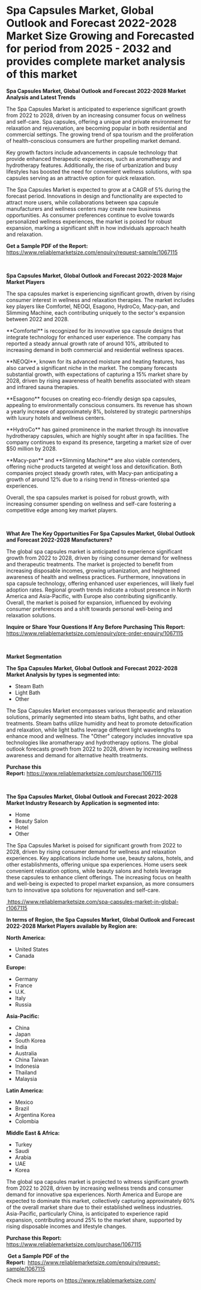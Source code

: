 <p><h1>Spa Capsules Market, Global Outlook and Forecast 2022-2028 Market Size Growing and Forecasted for period from 2025 - 2032 and provides complete market analysis of this market</h1></p><p><strong>Spa Capsules Market, Global Outlook and Forecast 2022-2028 Market Analysis and Latest Trends</strong></p>
<p><p>The Spa Capsules Market is anticipated to experience significant growth from 2022 to 2028, driven by an increasing consumer focus on wellness and self-care. Spa capsules, offering a unique and private environment for relaxation and rejuvenation, are becoming popular in both residential and commercial settings. The growing trend of spa tourism and the proliferation of health-conscious consumers are further propelling market demand.</p><p>Key growth factors include advancements in capsule technology that provide enhanced therapeutic experiences, such as aromatherapy and hydrotherapy features. Additionally, the rise of urbanization and busy lifestyles has boosted the need for convenient wellness solutions, with spa capsules serving as an attractive option for quick relaxation.</p><p>The Spa Capsules Market is expected to grow at a CAGR of 5% during the forecast period. Innovations in design and functionality are expected to attract more users, while collaborations between spa capsule manufacturers and wellness centers may create new business opportunities. As consumer preferences continue to evolve towards personalized wellness experiences, the market is poised for robust expansion, marking a significant shift in how individuals approach health and relaxation.</p></p>
<p><strong>Get a Sample PDF of the Report:&nbsp;</strong> <a href="https://www.reliablemarketsize.com/enquiry/request-sample/1067115?utm_campaign=3075&utm_medium=2&utm_source=Github&utm_content=ia&utm_term=21032025&utm_id=spa-capsules-market-global-outlook-and-forecast-2022-2028">https://www.reliablemarketsize.com/enquiry/request-sample/1067115</a></p>
<p>&nbsp;</p>
<p><strong>Spa Capsules Market, Global Outlook and Forecast 2022-2028 Major Market Players</strong></p>
<p><p>The spa capsules market is experiencing significant growth, driven by rising consumer interest in wellness and relaxation therapies. The market includes key players like Comfortel, NEOQI, Esagono, HydroCo, Macy-pan, and Slimming Machine, each contributing uniquely to the sector's expansion between 2022 and 2028.</p><p>**Comfortel** is recognized for its innovative spa capsule designs that integrate technology for enhanced user experience. The company has reported a steady annual growth rate of around 10%, attributed to increasing demand in both commercial and residential wellness spaces.</p><p>**NEOQI**, known for its advanced moisture and heating features, has also carved a significant niche in the market. The company forecasts substantial growth, with expectations of capturing a 15% market share by 2028, driven by rising awareness of health benefits associated with steam and infrared sauna therapies.</p><p>**Esagono** focuses on creating eco-friendly design spa capsules, appealing to environmentally conscious consumers. Its revenue has shown a yearly increase of approximately 8%, bolstered by strategic partnerships with luxury hotels and wellness centers.</p><p>**HydroCo** has gained prominence in the market through its innovative hydrotherapy capsules, which are highly sought after in spa facilities. The company continues to expand its presence, targeting a market size of over $50 million by 2028.</p><p>**Macy-pan** and **Slimming Machine** are also viable contenders, offering niche products targeted at weight loss and detoxification. Both companies project steady growth rates, with Macy-pan anticipating a growth of around 12% due to a rising trend in fitness-oriented spa experiences.</p><p>Overall, the spa capsules market is poised for robust growth, with increasing consumer spending on wellness and self-care fostering a competitive edge among key market players.</p></p>
<p>&nbsp;</p>
<p><strong>What Are The Key Opportunities For Spa Capsules Market, Global Outlook and Forecast 2022-2028 Manufacturers?</strong></p>
<p><p>The global spa capsules market is anticipated to experience significant growth from 2022 to 2028, driven by rising consumer demand for wellness and therapeutic treatments. The market is projected to benefit from increasing disposable incomes, growing urbanization, and heightened awareness of health and wellness practices. Furthermore, innovations in spa capsule technology, offering enhanced user experiences, will likely fuel adoption rates. Regional growth trends indicate a robust presence in North America and Asia-Pacific, with Europe also contributing significantly. Overall, the market is poised for expansion, influenced by evolving consumer preferences and a shift towards personal well-being and relaxation solutions.</p></p>
<p><strong>Inquire or Share Your Questions If Any Before Purchasing This Report:</strong> <a href="https://www.reliablemarketsize.com/enquiry/pre-order-enquiry/1067115?utm_campaign=3075&utm_medium=2&utm_source=Github&utm_content=ia&utm_term=21032025&utm_id=spa-capsules-market-global-outlook-and-forecast-2022-2028">https://www.reliablemarketsize.com/enquiry/pre-order-enquiry/1067115</a></p>
<p>&nbsp;</p>
<p><strong>Market Segmentation</strong></p>
<p><strong>The Spa Capsules Market, Global Outlook and Forecast 2022-2028 Market Analysis by types is segmented into:</strong></p>
<p><ul><li>Steam Bath</li><li>Light Bath</li><li>Other</li></ul></p>
<p><p>The Spa Capsules Market encompasses various therapeutic and relaxation solutions, primarily segmented into steam baths, light baths, and other treatments. Steam baths utilize humidity and heat to promote detoxification and relaxation, while light baths leverage different light wavelengths to enhance mood and wellness. The "Other" category includes innovative spa technologies like aromatherapy and hydrotherapy options. The global outlook forecasts growth from 2022 to 2028, driven by increasing wellness awareness and demand for alternative health treatments.</p></p>
<p><strong>Purchase this Report:&nbsp;</strong><a href="https://www.reliablemarketsize.com/purchase/1067115?utm_campaign=3075&utm_medium=2&utm_source=Github&utm_content=ia&utm_term=21032025&utm_id=spa-capsules-market-global-outlook-and-forecast-2022-2028">https://www.reliablemarketsize.com/purchase/1067115</a></p>
<p>&nbsp;</p>
<p><strong>The Spa Capsules Market, Global Outlook and Forecast 2022-2028 Market Industry Research by Application is segmented into:</strong></p>
<p><ul><li>Home</li><li>Beauty Salon</li><li>Hotel</li><li>Other</li></ul></p>
<p><p>The Spa Capsules Market is poised for significant growth from 2022 to 2028, driven by rising consumer demand for wellness and relaxation experiences. Key applications include home use, beauty salons, hotels, and other establishments, offering unique spa experiences. Home users seek convenient relaxation options, while beauty salons and hotels leverage these capsules to enhance client offerings. The increasing focus on health and well-being is expected to propel market expansion, as more consumers turn to innovative spa solutions for rejuvenation and self-care.</p></p>
<p><a href="https://www.reliablemarketsize.com/spa-capsules-market-in-global-r1067115?utm_campaign=3075&utm_medium=2&utm_source=Github&utm_content=ia&utm_term=21032025&utm_id=spa-capsules-market-global-outlook-and-forecast-2022-2028">&nbsp;https://www.reliablemarketsize.com/spa-capsules-market-in-global-r1067115</a></p>
<p><strong>In terms of Region, the Spa Capsules Market, Global Outlook and Forecast 2022-2028 Market Players available by Region are:</strong></p>
<p>
    <p> <strong> North America: </strong>
        <ul>
            <li>United States</li>
            <li>Canada</li>
        </ul>
        </p> 
    <p> <strong> Europe: </strong>
        <ul>
            <li>Germany</li>
            <li>France</li>
            <li>U.K.</li>
            <li>Italy</li>
            <li>Russia</li>
        </ul>
        </p> 
    <p> <strong> Asia-Pacific: </strong>
        <ul>
            <li>China</li>
            <li>Japan</li>
            <li>South Korea</li>
            <li>India</li>
            <li>Australia</li>
            <li>China Taiwan</li>
            <li>Indonesia</li>
            <li>Thailand</li>
            <li>Malaysia</li>
        </ul>
        </p> 
    <p> <strong> Latin America: </strong>
        <ul>
            <li>Mexico</li>
            <li>Brazil</li>
            <li>Argentina Korea</li>
            <li>Colombia</li>
        </ul>
        </p> 
    <p> <strong> Middle East & Africa: </strong>
        <ul>
            <li>Turkey</li>
            <li>Saudi</li>
            <li>Arabia</li>
            <li>UAE</li>
            <li>Korea</li>
        </ul>
    </p>
    </p>
<p><p>The global spa capsules market is projected to witness significant growth from 2022 to 2028, driven by increasing wellness trends and consumer demand for innovative spa experiences. North America and Europe are expected to dominate this market, collectively capturing approximately 60% of the overall market share due to their established wellness industries. Asia-Pacific, particularly China, is anticipated to experience rapid expansion, contributing around 25% to the market share, supported by rising disposable incomes and lifestyle changes.</p></p>
<p><strong>Purchase this Report: </strong><a href="https://www.reliablemarketsize.com/purchase/1067115?utm_campaign=3075&utm_medium=2&utm_source=Github&utm_content=ia&utm_term=21032025&utm_id=spa-capsules-market-global-outlook-and-forecast-2022-2028">https://www.reliablemarketsize.com/purchase/1067115</a></p>
<p>&nbsp;<strong>Get a Sample PDF of the Report:&nbsp;&nbsp;</strong><a href="https://www.reliablemarketsize.com/enquiry/request-sample/1067115?utm_campaign=3075&utm_medium=2&utm_source=Github&utm_content=ia&utm_term=21032025&utm_id=spa-capsules-market-global-outlook-and-forecast-2022-2028">https://www.reliablemarketsize.com/enquiry/request-sample/1067115</a></p>
<p><strong></strong></p>
<p>Check more reports on <a href="https://www.reliablemarketsize.com/?utm_campaign=3075&utm_medium=2&utm_source=Github&utm_content=ia&utm_term=21032025&utm_id=spa-capsules-market-global-outlook-and-forecast-2022-2028">https://www.reliablemarketsize.com/</a></p>